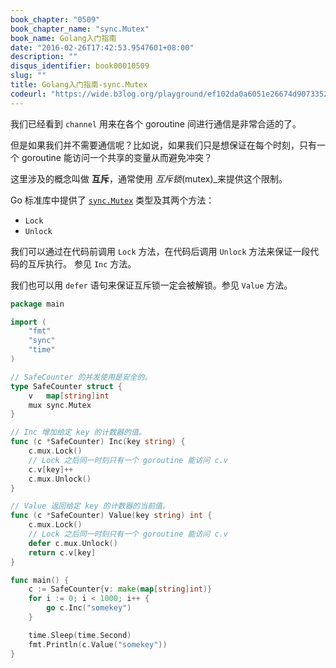 ```yaml
---
book_chapter: "0509"
book_chapter_name: "sync.Mutex"
book_name: Golang入门指南
date: "2016-02-26T17:42:53.9547601+08:00"
description: ""
disqus_identifier: book00010509
slug: ""
title: Golang入门指南-sync.Mutex
codeurl: "https://wide.b3log.org/playground/ef102da0a6051e26674d9073352a6ba6.go"
---
```


我们已经看到 `channel` 用来在各个 goroutine 间进行通信是非常合适的了。

但是如果我们并不需要通信呢？比如说，如果我们只是想保证在每个时刻，只有一个 goroutine
能访问一个共享的变量从而避免冲突？

这里涉及的概念叫做 **互斥**，通常使用 _互斥锁_(mutex)_来提供这个限制。

Go 标准库中提供了 [`sync.Mutex`](https://go-zh.org/pkg/sync/#Mutex) 类型及其两个方法：

- `Lock`
- `Unlock`

我们可以通过在代码前调用 `Lock` 方法，在代码后调用 `Unlock` 方法来保证一段代码的互斥执行。
参见 `Inc` 方法。

我们也可以用 `defer` 语句来保证互斥锁一定会被解锁。参见 `Value` 方法。

```Go
package main

import (
	"fmt"
	"sync"
	"time"
)

// SafeCounter 的并发使用是安全的。
type SafeCounter struct {
	v   map[string]int
	mux sync.Mutex
}

// Inc 增加给定 key 的计数器的值。
func (c *SafeCounter) Inc(key string) {
	c.mux.Lock()
	// Lock 之后同一时刻只有一个 goroutine 能访问 c.v
	c.v[key]++
	c.mux.Unlock()
}

// Value 返回给定 key 的计数器的当前值。
func (c *SafeCounter) Value(key string) int {
	c.mux.Lock()
	// Lock 之后同一时刻只有一个 goroutine 能访问 c.v
	defer c.mux.Unlock()
	return c.v[key]
}

func main() {
	c := SafeCounter{v: make(map[string]int)}
	for i := 0; i < 1000; i++ {
		go c.Inc("somekey")
	}

	time.Sleep(time.Second)
	fmt.Println(c.Value("somekey"))
}

```

